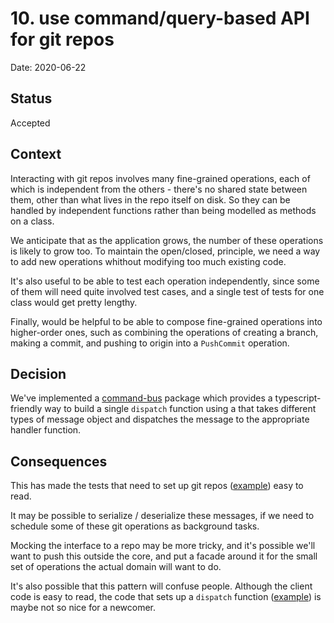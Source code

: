 # 10. use command/query-based API for git repos

Date: 2020-06-22

## Status

Accepted

## Context

Interacting with git repos involves many fine-grained operations, each of which is independent from the others - there's no shared state between them, other than what lives in the repo itself on disk. So they can be handled by independent functions rather than being modelled as methods on a class.

We anticipate that as the application grows, the number of these operations is likely to grow too. To maintain the open/closed, principle, we need a way to add new operations whithout modifying too much existing code.

It's also useful to be able to test each operation independently, since some of them will need quite involved test cases, and a single test of tests for one class would get pretty lengthy.

Finally, would be helpful to be able to compose fine-grained operations into higher-order ones, such as combining the operations of creating a branch, making a commit, and pushing to origin into a `PushCommit` operation.

## Decision

We've implemented a [command-bus](../../packages/command-bus) package which provides a typescript-friendly way to build a single `dispatch` function using a that takes different types of message object and dispatches the message to the appropriate handler function.

## Consequences

This has made the tests that need to set up git repos ([example](https://github.com/SmartBear/git-en-boite/blob/451fe3fe2dd0a03498ab72189c26bdfc78ecd527/packages/app/features/step_definitions/steps.ts#L14)) easy to read.

It may be possible to serialize / deserialize these messages, if we need to schedule some of these git operations as background tasks.

Mocking the interface to a repo may be more tricky, and it's possible we'll want to push this outside the core, and put a facade around it for the small set of operations the actual domain will want to do.

It's also possible that this pattern will confuse people. Although the client code is easy to read, the code that sets up a `dispatch` function ([example](https://github.com/SmartBear/git-en-boite/blob/451fe3fe2dd0a03498ab72189c26bdfc78ecd527/packages/git-adapter/src/bare_repo_factory.ts#L32)) is maybe not so nice for a newcomer.
